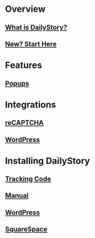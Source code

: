﻿# Overview
## [What is DailyStory?](/)
## [New? Start Here](/quickstart)

# Features
## [Popups](/acquisition/popups/)

# Integrations
## [reCAPTCHA](/integrations/recaptcha)
## [WordPress](/integrations/wordpress)

# Installing DailyStory
## [Tracking Code](/install)
## [Manual](/install/manual)
## [WordPress](/install/wordpress)
## [SquareSpace](/install/squarespace)

